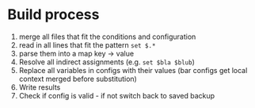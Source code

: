 # Build process

1. merge all files that fit the conditions and configuration
2. read in all lines that fit the pattern ``set $.*``
3. parse them into a map key -> value
4. Resolve all indirect assignments (e.g. ``set $bla $blub``)
5. Replace all variables in configs with their values (bar configs get
   local context merged before substitution)
6. Write results
7. Check if config is valid - if not switch back to saved backup

